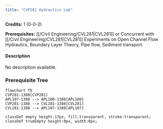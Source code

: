 ```yaml
---
title: "CVP281 Hydraulics Lab"
---
```

**Credits:** 1 (0-0-2)

**Prerequisites:** [[/Civil Engineering/CVL281|CVL281]] or Concurrent with [[/Civil Engineering/CVL281|CVL281]] Experiments on Open Channel Flow Hydraulics, Boundary Layer Theory, Pipe flow, Sediment transport.

#### Description
No description available.

### Prerequisite Tree

```mermaid
flowchart TD
CVP281-1388[CVP281]
APL107-1388 --> APL100-1388[APL100]
CVP281-1388 --> CVL281-1388[CVL281]
CVL281-1388 --> APL107-1388[APL107]

classDef empty height:17px, fill:transparent, stroke:transparent;
classDef trueEmpty height:0px, width:0px;
```